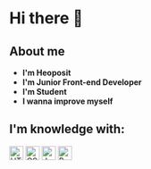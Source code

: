 # Hi there 👋

## About me
- **I'm Heoposit**
- **I'm Junior Front-end Developer**
- **I'm Student**
- **I wanna improve myself**

## I'm knowledge with:
<img src="https://img.shields.io/badge/HTML5-282C34?logo=html5&logoColor=E34F26" alt="HTML5 logo" title="HTML5" height="25"/> <img src="https://img.shields.io/badge/CSS3-282C34?logo=css3&logoColor=1572B6" alt="CSS3 logo" title="CSS3" height="25"/> <img src="https://img.shields.io/badge/JavaScript-282C34?logo=javascript&logoColor=F7DF1E" alt="JavaScript logo" title="JavaScript" height="25"/> <img src="https://img.shields.io/badge/Bootstrap-282C34?logo=Bootstrap" alt="Bootstrap logo" title="Bootstrap" height="25" />
